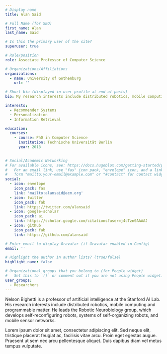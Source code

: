 ```yaml
---
# Display name
title: Alan Said

# Full Name (for SEO)
first_name: Alan
last_name: Said

# Is this the primary user of the site?
superuser: true

# Role/position
role: Associate Professor of Computer Science

# Organizations/Affiliations
organizations:
  - name: University of Gothenburg
    url: ''

# Short bio (displayed in user profile at end of posts)
bio: My research interests include distributed robotics, mobile computing and programmable matter.

interests:
  - Recommender Systems
  - Personalization
  - Information Retrieval

education:
  courses:
    - course: PhD in Computer Science
      institution: Technische Universität Berlin
      year: 2013
    

# Social/Academic Networking
# For available icons, see: https://docs.hugoblox.com/getting-started/page-builder/#icons
#   For an email link, use "fas" icon pack, "envelope" icon, and a link in the
#   form "mailto:your-email@example.com" or "#contact" for contact widget.
social:
  - icon: envelope
    icon_pack: fas
    link: 'mailto:alansaid@acm.org'
  - icon: twitter
    icon_pack: fab
    link: https://twitter.com/alansaid
  - icon: google-scholar
    icon_pack: ai
    link: https://scholar.google.com/citations?user=j4cTzn0AAAAJ
  - icon: github
    icon_pack: fab
    link: https://github.com/alansaid

# Enter email to display Gravatar (if Gravatar enabled in Config)
email: ''

# Highlight the author in author lists? (true/false)
highlight_name: false

# Organizational groups that you belong to (for People widget)
#   Set this to `[]` or comment out if you are not using People widget.
user_groups:
  - Researchers
---
```


Nelson Bighetti is a professor of artificial intelligence at the Stanford AI Lab. His research interests include distributed robotics, mobile computing and programmable matter. He leads the Robotic Neurobiology group, which develops self-reconfiguring robots, systems of self-organizing robots, and mobile sensor networks.

Lorem ipsum dolor sit amet, consectetur adipiscing elit. Sed neque elit, tristique placerat feugiat ac, facilisis vitae arcu. Proin eget egestas augue. Praesent ut sem nec arcu pellentesque aliquet. Duis dapibus diam vel metus tempus vulputate.
